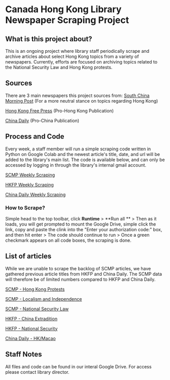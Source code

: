 # Canada Hong Kong Library Newspaper Scraping Project #

## What is this project about? ##
This is an ongoing project where library staff periodically scrape and archive articles about select Hong Kong topics from a variety of newspapers. Currently, efforts are focused on archiving topics related to the National Security Law and Hong Kong protests. 

## Sources ##
There are 3 main newspapers this project sources from:
[South China Morning Post](https://www.scmp.com/news/hong-kong) (For a more neutral stance on topics regarding Hong Kong)

[Hong Kong Free Press](https://hongkongfp.com/) (Pro-Hong Kong Publication)

[China Daily](https://www.chinadaily.com.cn/china/59b8d010a3108c54ed7dfc30) (Pro-China Publication)

## Process and Code ##
Every week, a staff member will run a simple scraping code written in Python on Google Colab and the newest article's title, date, and url will be added to the library's main list. The code is available below, and can only be accessed by logging in through the library's internal gmail account. 

[SCMP Weekly Scraping](https://colab.research.google.com/drive/1dKWI2hshPwqOoQcTzQBpwM9v2xz8ZuFF?authuser=1)

[HKFP Weekly Scraping](https://colab.research.google.com/drive/1A-ZQOS9cBTQ0b61FFeF1AN7p1hu4URmc?authuser=1)

[China Daily Weekly Scraping](https://colab.research.google.com/drive/1ErlRRLMr0oddfnkgSwCOLMQLI_oxzdVc?authuser=1)

### How to Scrape? ###

Simple head to the top toolbar, click **Runtime** > **Run all ** > Then as it loads, you will get prompted to mount the Google Drive, simple click the link, copy and paste the clink into the "Enter your authorization code:" box, and then hit enter > The code should continue to run > Once a green checkmark appears on all code boxes, the scraping is done.

## List of articles ##

While we are unable to scrape the backlog of SCMP articles, we have gathered previous article titles from HKFP and China Daily. The SCMP data will therefore be of limited numbers compared to HKFP and China Daily. 

[SCMP - Hong Kong Protests](https://drive.google.com/file/d/1-Lp4mSqiCkagOYmtaIsFT4CMGa155-aU/view?usp=sharing)

[SCMP - Localism and Independence](https://drive.google.com/file/d/1-Y1cNJkSehbcH-I__XGs6Km4liqkwmll/view?usp=sharing)

[SCMP - National Security Law](https://drive.google.com/file/d/1-QocZSMGBMqg-S5EaTnI93uACOYB0073/view?usp=sharing)

[HKFP - China Extradition](https://drive.google.com/file/d/1-1vZWi2mtyBLYHAjZRfb-Xd4450hOmor/view?usp=sharing)

[HKFP - National Security](https://drive.google.com/file/d/1-3dMPQhpBKQ4S6kTtDI3Eosvew3ALnb7/view?usp=sharing)

[China Daily - HK/Macao](https://drive.google.com/file/d/1d0h2Z2Jl60YhfYU_Zlp00HJak26zFVTK/view?usp=sharing)

## Staff Notes ##
All files and code can be found in our interal Google Drive. For access please contact library director.
